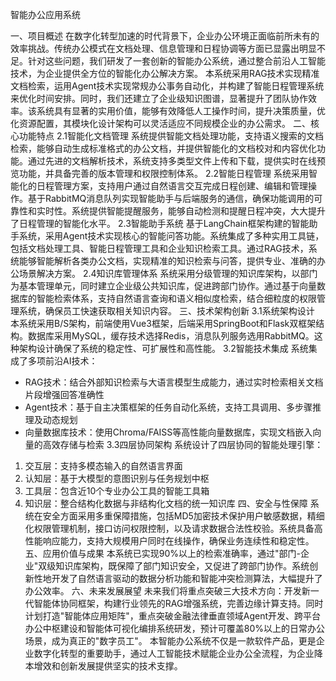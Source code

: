 智能办公应用系统

一、项目概述
在数字化转型加速的时代背景下，企业办公环境正面临前所未有的效率挑战。传统办公模式在文档处理、信息管理和日程协调等方面已显露出明显不足。针对这些问题，我们研发了一套创新的智能办公系统，通过整合前沿人工智能技术，为企业提供全方位的智能化办公解决方案。
本系统采用RAG技术实现精准文档检索，运用Agent技术实现常规办公事务自动化，并构建了智能日程管理系统来优化时间安排。同时，我们还建立了企业级知识图谱，显著提升了团队协作效率。该系统具有显著的实用价值，能够有效降低人工操作时间，提升决策质量，优化资源配置，其模块化设计架构可以灵活适应不同规模企业的办公需求。
二、核心功能特点
2.1智能化文档管理
系统提供智能文档处理功能，支持语义搜索的文档检索，能够自动生成标准格式的办公文档，并提供智能化的文档校对和内容优化功能。通过先进的文档解析技术，系统支持多类型文件上传和下载，提供实时在线预览功能，并具备完善的版本管理和权限控制体系。
2.2智能日程管理
系统采用智能化的日程管理方案，支持用户通过自然语言交互完成日程创建、编辑和管理操作。基于RabbitMQ消息队列实现智能助手与后端服务的通信，确保功能调用的可靠性和实时性。系统提供智能提醒服务，能够自动检测和提醒日程冲突，大大提升了日程管理的智能化水平。
2.3智能助手系统
基于LangChain框架构建的智能助手系统，采用Agent技术实现核心的智能问答功能。系统集成了多种实用工具链，包括文档处理工具、智能日程管理工具和企业知识检索工具。通过RAG技术，系统能够智能解析各类办公文档，实现精准的知识检索与问答，提供专业、准确的办公场景解决方案。
2.4知识库管理体系
系统采用分级管理的知识库架构，以部门为基本管理单元，同时建立企业级公共知识库，促进跨部门协作。通过基于向量数据库的智能检索体系，支持自然语言查询和语义相似度检索，结合细粒度的权限管理系统，确保员工快速获取相关知识内容。
三、技术架构创新
3.1系统架构设计
本系统采用B/S架构，前端使用Vue3框架，后端采用SpringBoot和Flask双框架结构。数据库采用MySQL，缓存技术选择Redis，消息队列服务选用RabbitMQ。这种架构设计确保了系统的稳定性、可扩展性和高性能。
3.2智能技术集成
系统集成了多项前沿AI技术：
- RAG技术：结合外部知识检索与大语言模型生成能力，通过实时检索相关文档片段增强回答准确性
- Agent技术：基于自主决策框架的任务自动化系统，支持工具调用、多步骤推理及动态规划
- 向量数据库技术：使用Chroma/FAISS等高性能向量数据库，实现文档嵌入向量的高效存储与检索
3.3四层协同架构
系统设计了四层协同的智能处理引擎：
1. 交互层：支持多模态输入的自然语言界面
2. 认知层：基于大模型的意图识别与任务规划中枢
3. 工具层：包含近10个专业办公工具的智能工具箱
4. 知识层：整合结构化数据与非结构化文档的统一知识库
四、安全与性保障
系统在安全方面采用多重保障措施，包括MD5加密技术保护用户敏感数据，精细化权限管理机制，接口访问权限控制，以及请求数据合法性校验。系统具备高性能响应能力，支持大规模用户同时在线操作，确保业务连续性和稳定性。
五、应用价值与成果
本系统已实现90%以上的检索准确率，通过"部门-企业"双级知识库架构，既保障了部门知识安全，又促进了跨部门协作。系统创新性地开发了自然语言驱动的数据分析功能和智能冲突检测算法，大幅提升了办公效率。
六、未来发展展望
未来我们将重点突破三大技术方向：开发新一代智能体协同框架，构建行业领先的RAG增强系统，完善边缘计算支持。同时计划打造"智能体应用矩阵"，重点突破金融法律垂直领域Agent开发、跨平台办公中枢建设和智能体可视化编排系统研发，预计可覆盖80%以上的日常办公场景，成为真正的"数字员工"。
本智能办公系统不仅是一款软件产品，更是企业数字化转型的重要助手，通过人工智能技术赋能企业办公全流程，为企业降本增效和创新发展提供坚实的技术支撑。
